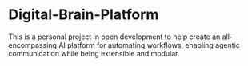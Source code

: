 # Digital-Brain-Platform
This is a personal project in open development to help create an all-encompassing AI platform for automating workflows, enabling agentic communication while being extensible and modular.
